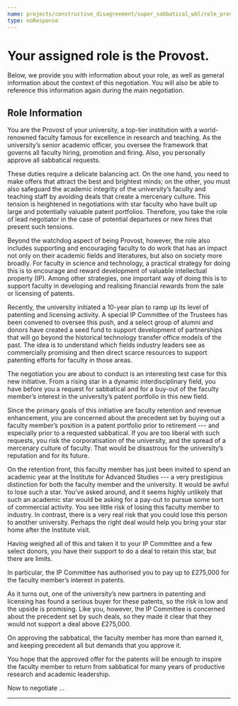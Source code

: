 ```yaml
---
name: projects/constructive_disagreement/super_sabbatical_wbl/role_provost.md
type: noResponse
---
```


# Your assigned role is the Provost.

Below, we provide you with information about your role, as well as general information about the context of this negotiation. You will also be able to reference this information again during the main negotiation.

## Role Information

You are the Provost of your university, a top-tier institution with a world-renowned faculty famous for excellence in research and teaching. As the university’s senior academic officer, you oversee the framework that governs all faculty hiring, promotion and firing. Also, you personally approve all sabbatical requests.

These duties require a delicate balancing act. On the one hand, you need to make offers that attract the best and brightest minds; on the other, you must also safeguard the academic integrity of the university’s faculty and teaching staff by avoiding deals that create a mercenary culture. This tension is heightened in negotiations with star faculty who have built up large and potentially valuable patent portfolios. Therefore, you take the role of lead negotiator in the case of potential departures or new hires that present such tensions.

Beyond the watchdog aspect of being Provost, however, the role also includes supporting and encouraging faculty to do work that has an impact not only on their academic fields and literatures, but also on society more broadly. For faculty in science and technology, a practical strategy for doing this is to encourage and reward development of valuable intellectual property (IP). Among other strategies, one important way of doing this is to support faculty in developing and realising financial rewards from the sale or licensing of patents.

Recently, the university initiated a 10-year plan to ramp up its level of patenting and licensing activity. A special IP Committee of the Trustees has been convened to oversee this push, and a select group of alumni and donors have created a seed fund to support development of partnerships that will go beyond the historical technology transfer office models of the past. The idea is to understand which fields industry leaders see as commercially promising and then direct scarce resources to support patenting efforts for faculty in those areas.

The negotiation you are about to conduct is an interesting test case for this new initiative. From a rising star in a dynamic interdisciplinary field, you have before you a request for sabbatical and for a buy-out of the faculty member’s interest in the university’s patent portfolio in this new field.

Since the primary goals of this initiative are faculty retention and revenue enhancement, you are concerned about the precedent set by buying out a faculty member’s position in a patent portfolio prior to retirement --- and especially prior to a requested sabbatical. If you are too liberal with such requests, you risk the corporatisation of the university, and the spread of a mercenary culture of faculty. That would be disastrous for the university’s reputation and for its future.

On the retention front, this faculty member has just been invited to spend an academic year at the Institute for Advanced Studies --- a very prestigious distinction for both the faculty member and the university. It would be awful to lose such a star. You’ve asked around, and it seems highly unlikely that such an academic star would be asking for a pay-out to pursue some sort of commercial activity. You see little risk of losing this faculty member to industry. In contrast, there is a very real risk that you could lose this person to another university. Perhaps the right deal would help you bring your star home after the Institute visit.

Having weighed all of this and taken it to your IP Committee and a few select donors, you have their support to do a deal to retain this star, but there are limits.

In particular, the IP Committee has authorised you to pay up to £275,000 for the faculty member’s interest in patents.

As it turns out, one of the university’s new partners in patenting and licensing has found a serious buyer for these patents, so the risk is low and the upside is promising. Like you, however, the IP Committee is concerned about the precedent set by such deals, so they made it clear that they would not support a deal above £275,000.

On approving the sabbatical, the faculty member has more than earned it, and keeping precedent all but demands that you approve it.

You hope that the approved offer for the patents will be enough to inspire the faculty member to return from sabbatical for many years of productive research and academic leadership.

Now to negotiate ...

---